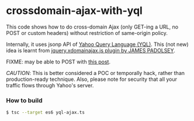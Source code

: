# crossdomain-ajax-with-yql

This code shows how to do cross-domain Ajax (only GET-ing a URL, no POST or custom headers)
without restriction of same-origin policy.

Internally, it uses jsonp API of [Yahoo Query Language (YQL)](https://developer.yahoo.com/yql/guide/).
This (not new) idea is learnt from [jquery.xdomainajax.js plugin by JAMES PADOLSEY](https://j11y.io/javascript/cross-domain-requests-with-jquery/).

FIXME: may be able to POST with [this post](http://christianheilmann.com/2009/11/16/using-yql-to-read-html-from-a-document-that-requires-post-data/).

*CAUTION*: This is better considered a POC or temporally hack, rather than production-ready technique.
Also, please note for security that all your traffic flows through Yahoo's server.

### How to build

```sh
$ tsc --target es6 yql-ajax.ts
```
